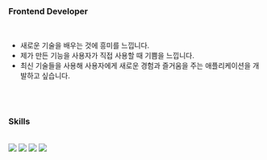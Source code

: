 ### Frontend Developer
<br/>
<ul>
<li>새로운 기술을 배우는 것에 흥미를 느낍니다.</li>
<li>제가 만든 기능을 사용자가 직접 사용할 때 기쁨을 느낍니다.</li>
<li>최신 기술들을 사용해 사용자에게 새로운 경험과 즐거움을 주는 애플리케이션을 개발하고 싶습니다.</li>
</ul>
<br/>
<br/>

### Skills<br/>
<br>
<img src="https://img.shields.io/badge/JavaScript-F7DF1E?style=flat-square&logo=javascript&logoColor=black">
<img src="https://img.shields.io/badge/HTML5-E34F26?style=flat-square&logo=html5&logoColor=white">
<img src="https://img.shields.io/badge/CSS-1572B6?style=flat-square&logo=CSS3&logoColor=white">
<img src="https://img.shields.io/badge/React-61DAFB?style=flat-square&logo=react&logoColor=black">
<br/>
<br/>
<br/>
<br/>

